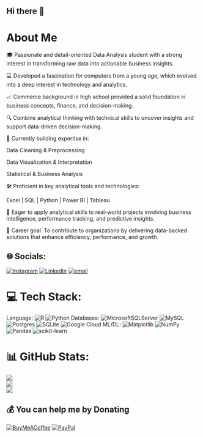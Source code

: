 ## Hi there 👋

<!--
**RIHAN-S/RIHAN-S** is a ✨ _special_ ✨ repository because its `README.md` (this file) appears on your GitHub profile.

Here are some ideas to get you started:

- 🔭 I’m currently working on ...
- 🌱 I’m currently learning ...
- 👯 I’m looking to collaborate on ...
- 🤔 I’m looking for help with ...
- 💬 Ask me about ...
- 📫 How to reach me: ...
- 😄 Pronouns: ...
- ⚡ Fun fact: ...
-->

# About Me

🎓 Passionate and detail-oriented Data Analysis student with a strong interest in transforming raw data into actionable business insights.

💻 Developed a fascination for computers from a young age, which evolved into a deep interest in technology and analytics.

📈 Commerce background in high school provided a solid foundation in business concepts, finance, and decision-making.

🔍 Combine analytical thinking with technical skills to uncover insights and support data-driven decision-making.

🧠 Currently building expertise in:

Data Cleaning & Preprocessing

Data Visualization & Interpretation

Statistical & Business Analysis

🛠️ Proficient in key analytical tools and technologies:

Excel | SQL | Python | Power BI | Tableau

🚀 Eager to apply analytical skills to real-world projects involving business intelligence, performance tracking, and predictive insights.

🎯 Career goal: To contribute to organizations by delivering data-backed solutions that enhance efficiency, performance, and growth.

## 🌐 Socials:
[![Instagram](https://img.shields.io/badge/Instagram-%23E4405F.svg?logo=Instagram&logoColor=white)](https://instagram.com/rihaaaaann_) [![LinkedIn](https://img.shields.io/badge/LinkedIn-%230077B5.svg?logo=linkedin&logoColor=white)](https://linkedin.com/in/rihaan) [![email](https://img.shields.io/badge/Email-D14836?logo=gmail&logoColor=white)](mailto:rihan.s4012@gmail.com) 

# 💻 Tech Stack:
Language:
![R](https://img.shields.io/badge/r-%23276DC3.svg?style=for-the-badge&logo=r&logoColor=white) ![Python](https://img.shields.io/badge/python-3670A0?style=for-the-badge&logo=python&logoColor=ffdd54)
Databases:
![MicrosoftSQLServer](https://img.shields.io/badge/Microsoft%20SQL%20Server-CC2927?style=for-the-badge&logo=microsoft%20sql%20server&logoColor=white) ![MySQL](https://img.shields.io/badge/mysql-4479A1.svg?style=for-the-badge&logo=mysql&logoColor=white) ![Postgres](https://img.shields.io/badge/postgres-%23316192.svg?style=for-the-badge&logo=postgresql&logoColor=white) ![SQLite](https://img.shields.io/badge/sqlite-%2307405e.svg?style=for-the-badge&logo=sqlite&logoColor=white) ![Google Cloud](https://img.shields.io/badge/GoogleCloud-%234285F4.svg?style=for-the-badge&logo=google-cloud&logoColor=white)
ML/DL:
![Matplotlib](https://img.shields.io/badge/Matplotlib-%23ffffff.svg?style=for-the-badge&logo=Matplotlib&logoColor=black) ![NumPy](https://img.shields.io/badge/numpy-%23013243.svg?style=for-the-badge&logo=numpy&logoColor=white) ![Pandas](https://img.shields.io/badge/pandas-%23150458.svg?style=for-the-badge&logo=pandas&logoColor=white) ![scikit-learn](https://img.shields.io/badge/scikit--learn-%23F7931E.svg?style=for-the-badge&logo=scikit-learn&logoColor=white)

# 📊 GitHub Stats:
![](https://github-readme-stats.vercel.app/api?username=RIHAN-S&theme=codeSTACKr&hide_border=false&include_all_commits=false&count_private=false)<br/>
![](https://nirzak-streak-stats.vercel.app/?user=RIHAN-S&theme=codeSTACKr&hide_border=false)<br/>
![](https://github-readme-stats.vercel.app/api/top-langs/?username=RIHAN-S&theme=codeSTACKr&hide_border=false&include_all_commits=false&count_private=false&layout=compact)

  ## 💰 You can help me by Donating
  [![BuyMeACoffee](https://img.shields.io/badge/Buy%20Me%20a%20Coffee-ffdd00?style=for-the-badge&logo=buy-me-a-coffee&logoColor=black)](https://buymeacoffee.com/rihan.s) [![PayPal](https://img.shields.io/badge/PayPal-00457C?style=for-the-badge&logo=paypal&logoColor=white)](https://paypal.me/RihanS123) 

  
<!-- Proudly created with GPRM ( https://gprm.itsvg.in ) -->
